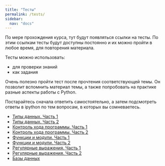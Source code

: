 ```yaml
---
title: "Тесты"
permalink: /tests/
sidebar:
  nav: "docs"
---
```


По мере прохождения курса, тут будут появляться ссылки на тесты.
По этим ссылкам тесты будут доступны постоянно и их можно пройти в любое время, для повторения материала.


Тесты можно использовать:

* для проверки знаний
* как задания

Очень полезно пройти тест после прочтения соответствующей темы.
Он позволит вспомнить материал темы, а также попробовать на практике разные аспекты работы с Python.

Постарайтесь сначала ответить самостоятельно, а затем подсмотреть ответы в ipython по тем вопросам, в которых вы сомневаетесь.

* [Типы данных. Часть 1](https://goo.gl/forms/mLTJFVMHXN3uTQMt1)
* [Типы данных. Часть 2](https://goo.gl/forms/IYjzi0Yv3Ry4BCWU2)
* [Контроль хода программы. Часть 1](https://goo.gl/forms/kqMYSftCO3tecFQI3)
* [Контроль хода программы. Часть 2](https://goo.gl/forms/cYIk7faL3ZoaHAvE3)
* [Функции и модули. Часть 1](https://goo.gl/forms/emy6a1UIIF1cwTe62)
* [Функции и модули. Часть 2](https://goo.gl/forms/SC4P8JNOxpPOcbis2)
* [Регулярные выражения. Часть 1](https://goo.gl/forms/jOgthgqkSA7BM4Gx1)
* [Регулярные выражения. Часть 2](https://goo.gl/forms/OBQSpEGAHWqAnViy1)
* [Базы данных](https://goo.gl/forms/jnin2qH97xV3Fr362)

